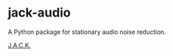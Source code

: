 # jack-audio
 A Python package for stationary audio noise reduction.

[J.A.C.K.](https://github.com/cooperbarth/Joint-Audio-Correction-Kit)
